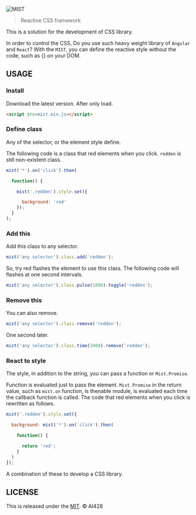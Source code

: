 ![MIST](https://github.com/AI428/mist.js/blob/master/logos/mist_1600_1180.png)

> Reactive CSS framework

This is a solution for the development of CSS library.

In order to control the CSS, Do you use such heavy weight library of `Angular` and `React`? With the `MIST`, you can define the reactive style without the code, such as {} on your DOM.

## USAGE
### Install
Download the latest version. After only load.

```html
<script src=mist.min.js></script>
```

### Define class
Any of the selector, or the element style define.

The following code is a class that red elements when you click. `redden` is still non-existent class.

```js
mist('*').on('click').then(

  function() {

    mist('.redden').style.set({

      background: 'red'
    });
  }
);
```

### Add this
Add this class to any selector.

```js
mist('any selector').class.add('redden');
```

So, try red flashes the element to use this class. The following code will flashes at one second intervals.

```js
mist('any selector').class.pulse(1000).toggle('redden');
```

### Remove this
You can also remove.

```js
mist('any selector').class.remove('redden');
```

One second later.

```js
mist('any selector').class.time(1000).remove('redden');
```

### React to style
The style, in addition to the string, you can pass a function or `Mist.Promise`.

Function is evaluated just to pass the element. `Mist.Promise` in the return value, such as `mist.on` function, is thenable module, is evaluated each time the callback function is called. The code that red elements when you click is rewritten as follows.

```js
mist('.redden').style.set({

  background: mist('*').on('click').then(

    function() {

      return 'red';
    }
  )
});
```

A combination of these to develop a CSS library.

## LICENSE
This is released under the [MIT](//opensource.org/licenses/MIT). © AI428

